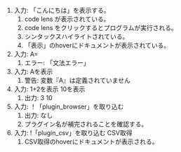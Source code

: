 1. 入力: 「こんにちは」を表示する。
   1. code lens が表示されている。
   2. code lens をクリックするとプログラムが実行される。
   3. シンタックスハイライトされている。
   4. 「表示」のhoverにドキュメントが表示されている。
2. 入力: A=
   1. エラー: 「文法エラー」
3. 入力: Aを表示
   1. 警告: 変数『A』は定義されていません
4. 入力: 1+2を表示
        10を表示
   1. 出力: 3
           10
5. 入力: ！「plugin_browser」を取り込む
   1. 出力: なし
   2. プラグイン名が補完されることを確認する。
6. 入力: !「plugin_csv」を取り込む
        CSV取得
   1. CSV取得のhoverにドキュメントが表示される。

